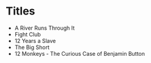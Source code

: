 # Titles

- A River Runs Through It
- Fight Club
- 12 Years a Slave
- The Big Short
- 12 Monkeys                                                                                                                                 - The Curious Case of Benjamin Button
